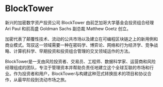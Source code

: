 # BlockTower

新兴的加密数字资产投资公司 BlockTower 由前芝加哥大学基金会投资组合经理 Ari Paul 和前高盛 Goldman Sachs 副总裁 Matthew Goetz 创立。

加密代表了颠覆性技术、流动的公共市场以及建立在可编程区块链之上的新用例和商业模式。驾驭这一领域需要一种在密码学、博弈论、网络和行为经济学、竞争战略、计算机科学、早期投资和投资组合管理的交叉领域运作的方法。

BlockTower是一支由风险投资者、交易员、工程师、数据科学家、运营商和风险经理组成的团队，专注于管理资本并帮助负责任地建立这个全球互联的市场和行业。作为投资者和用户，BlockTower与构建这种范式转换技术的项目和协议合作，从最早阶段到流动市场之旅。

